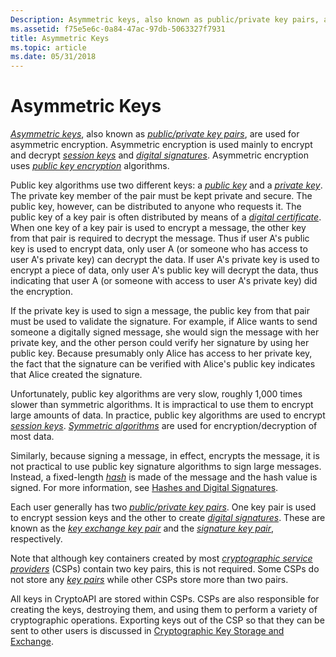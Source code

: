 ```yaml
---
Description: Asymmetric keys, also known as public/private key pairs, are used for asymmetric encryption. Asymmetric encryption is used mainly to encrypt and decrypt session keys and digital signatures. Asymmetric encryption uses public key encryption algorithms.
ms.assetid: f75e5e6c-0a84-47ac-97db-5063327f7931
title: Asymmetric Keys
ms.topic: article
ms.date: 05/31/2018
---
```


# Asymmetric Keys

[*Asymmetric keys*](../secgloss/a-gly.md), also known as [*public/private key pairs*](../secgloss/p-gly.md), are used for asymmetric encryption. Asymmetric encryption is used mainly to encrypt and decrypt [*session keys*](../secgloss/s-gly.md) and [*digital signatures*](../secgloss/d-gly.md). Asymmetric encryption uses [*public key encryption*](../secgloss/p-gly.md) algorithms.

Public key algorithms use two different keys: a [*public key*](../secgloss/p-gly.md) and a [*private key*](../secgloss/p-gly.md). The private key member of the pair must be kept private and secure. The public key, however, can be distributed to anyone who requests it. The public key of a key pair is often distributed by means of a [*digital certificate*](../secgloss/c-gly.md). When one key of a key pair is used to encrypt a message, the other key from that pair is required to decrypt the message. Thus if user A's public key is used to encrypt data, only user A (or someone who has access to user A's private key) can decrypt the data. If user A's private key is used to encrypt a piece of data, only user A's public key will decrypt the data, thus indicating that user A (or someone with access to user A's private key) did the encryption.

If the private key is used to sign a message, the public key from that pair must be used to validate the signature. For example, if Alice wants to send someone a digitally signed message, she would sign the message with her private key, and the other person could verify her signature by using her public key. Because presumably only Alice has access to her private key, the fact that the signature can be verified with Alice's public key indicates that Alice created the signature.

Unfortunately, public key algorithms are very slow, roughly 1,000 times slower than symmetric algorithms. It is impractical to use them to encrypt large amounts of data. In practice, public key algorithms are used to encrypt [*session keys*](../secgloss/s-gly.md). [*Symmetric algorithms*](../secgloss/s-gly.md) are used for encryption/decryption of most data.

Similarly, because signing a message, in effect, encrypts the message, it is not practical to use public key signature algorithms to sign large messages. Instead, a fixed-length [*hash*](../secgloss/h-gly.md) is made of the message and the hash value is signed. For more information, see [Hashes and Digital Signatures](hashes-and-digital-signatures.md).

Each user generally has two [*public/private key pairs*](../secgloss/p-gly.md). One key pair is used to encrypt session keys and the other to create [*digital signatures*](../secgloss/d-gly.md). These are known as the [*key exchange key pair*](../secgloss/k-gly.md) and the [*signature key pair*](../secgloss/s-gly.md), respectively.

Note that although key containers created by most [*cryptographic service providers*](../secgloss/c-gly.md) (CSPs) contain two key pairs, this is not required. Some CSPs do not store any [*key pairs*](../secgloss/k-gly.md) while other CSPs store more than two pairs.

All keys in CryptoAPI are stored within CSPs. CSPs are also responsible for creating the keys, destroying them, and using them to perform a variety of cryptographic operations. Exporting keys out of the CSP so that they can be sent to other users is discussed in [Cryptographic Key Storage and Exchange](cryptographic-key-storage-and-exchange.md).

 

 